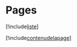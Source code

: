 # Pages

[!include[liste](pages.liste.autogen.md)]

[!include[contenudelapage](pages.contenudelapage.autogen.md)]















